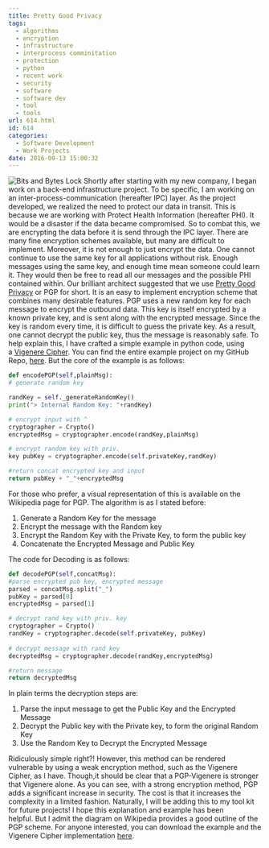 ```yaml
---
title: Pretty Good Privacy
tags:
  - algorithms
  - encryption
  - infrastructure
  - interprocess comminitation
  - protection
  - python
  - recent work
  - security
  - software
  - software dev
  - tool
  - tools
url: 614.html
id: 614
categories:
  - Software Development
  - Work Projects
date: 2016-09-13 15:00:32
---
```


![Bits and Bytes Lock](/img/post_img/crypto_lock.png) Shortly after starting with my new company, I began work on a back-end infrastructure project. To be specific, I am working on an inter-process-communication (hereafter IPC) layer. As the project developed, we realized the need to protect our data in transit. This is because we are working with Protect Health Information (hereafter PHI). It would be a disaster if the data became compromised. So to combat this, we are encrypting the data before it is send through the IPC layer. There are many fine encryption schemes available, but many are difficult to implement. Moreover, it is not enough to just encrypt the data. One cannot continue to use the same key for all applications without risk. Enough messages using the same key, and enough time mean someone could learn it. They would then be free to read all our messages and the possible PHI contained within. Our brilliant architect suggested that we use [Pretty Good Privacy](https://en.wikipedia.org/wiki/Pretty_Good_Privacy) or PGP for short. It is an easy to implement encryption scheme that combines many desirable features. PGP uses a new random key for each message to encrypt the outbound data. This key is itself encrypted by a known private key, and is sent along with the encrypted message. Since the key is random every time, it is difficult to guess the private key. As a result, one cannot decrypt the public key, thus the message is reasonably safe. To help explain this, I have crafted a simple example in python code, using a [Vigenere Cipher](https://en.wikipedia.org/wiki/Vigen%C3%A8re_cipher). You can find the entire example project on my GitHub Repo, [here](https://github.com/djscheuf/ProgamingPractice/blob/Playground/Playground/Cryptography/PGP/example.py). But the core of the example is as follows:
```python
def encodePGP(self,plainMsg): 
# generate random key 

randKey = self._generateRandomKey() 
print("> Internal Random Key: "+randKey) 

# encrypt input with ^ 
cryptographer = Crypto() 
encryptedMsg = cryptographer.encode(randKey,plainMsg) 

# encrypt random key with priv. 
key pubKey = cryptographer.encode(self.privateKey,randKey) 

#return concat encrypted key and input 
return pubKey + "_"+encryptedMsg
```
For those who prefer, a visual representation of this is available on the Wikipedia page for PGP. The algorithm is as I stated before:

1.  Generate a Random Key for the message
2.  Encrypt the message with the Random key
3.  Encrypt the Random Key with the Private Key, to form the public key
4.  Concatenate the Encrypted Message and Public Key

The code for Decoding is as follows:
```python
def decodePGP(self,concatMsg): 
#parse encrypted pub key, encrypted message 
parsed = concatMsg.split("_") 
pubKey = parsed[0] 
encryptedMsg = parsed[1] 

# decrypt rand key with priv. key 
cryptographer = Crypto() 
randKey = cryptographer.decode(self.privateKey, pubKey)
 
# decrypt message with rand key 
decryptedMsg = cryptographer.decode(randKey,encryptedMsg) 

#return message 
return decryptedMsg
```
In plain terms the decryption steps are:

1.  Parse the input message to get the Public Key and the Encrypted Message
2.  Decrypt the Public key with the Private key, to form the original Random Key
3.  Use the Random Key to Decrypt the Encrypted Message

Ridiculously simple right?! However, this method can be rendered vulnerable by using a weak encryption method, such as the Vigenere Cipher, as I have. Though,it should be clear that a PGP-Vigenere is stronger that Vigenere alone. As you can see, with a strong encryption method, PGP adds a significant increase in security. The cost is that it increases the complexity in a limited fashion. Naturally, I will be adding this to my tool kit for future projects! I hope this explanation and example has been helpful. But I admit the diagram on Wikipedia provides a good outline of the PGP scheme. For anyone interested, you can download the example and the Vigenere Cipher implementation [here](https://github.com/djscheuf/ProgamingPractice/tree/Playground/Playground/Cryptography/PGP).